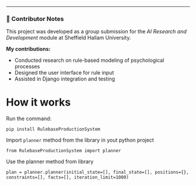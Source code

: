 ---

### 🧩 Contributor Notes

This project was developed as a group submission for the *AI Research and Development* module at Sheffield Hallam University.  

**My contributions:**
- Conducted research on rule-based modeling of psychological processes
- Designed the user interface for rule input
- Assisted in Django integration and testing

# How it works

Run the command:
```
pip install RulebaseProductionSystem
```

Import `planner` method from the library in yout python project
```
from RulebaseProductionSystem import planner
```
Use the planner method from library
```
plan = planner.planner(initial_state=[], final_state=[], positions={}, constraints=[], facts=[], iteration_limit=1000)
``` 
